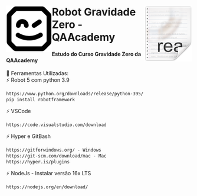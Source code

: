 # <img src="icon.png" align="right" />
# <img src="robotidy_logo_small.png" align="left" />

# Robot Gravidade Zero - QAAcademy
<h4>Estudo do Curso Gravidade Zero da QAAcademy</h4>

🧰 Ferramentas Utilizadas:<br>
   ⚡ Robot 5 com python 3.9 <br>
    
    https://www.python.org/downloads/release/python-395/
    pip install robotframework
    

   ⚡ VSCode<br>
   
    https://code.visualstudio.com/download

   ⚡ Hyper e GitBash<br>

    https://gitforwindows.org/ - Windows
    https://git-scm.com/download/mac - Mac
    https://hyper.is/plugins

   ⚡ NodeJs - Instalar versão 16x LTS<br>

    https://nodejs.org/en/download/
